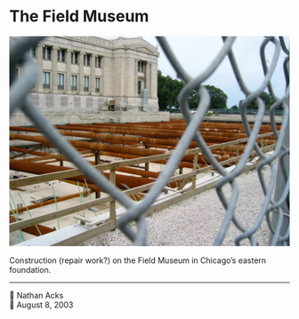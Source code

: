 # The Field Museum

![The exposed foundation of the Chicago Field Museum](assets/06bc538c1886d6edc518cf2c2f8d18c8.webp)

Construction (repair work?) on the Field Museum in Chicago’s eastern foundation.

- - - -

<span aria-hidden="true">👤</span> Nathan Acks  
<span aria-hidden="true">📅</span> August 8, 2003
